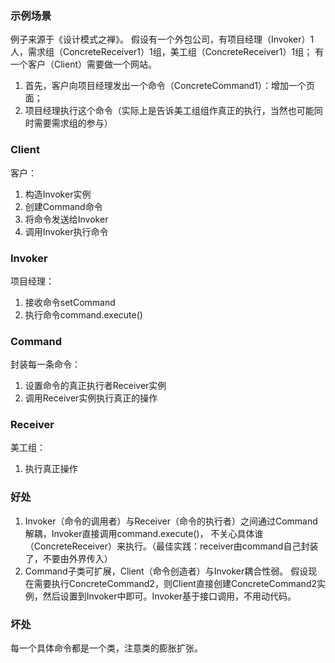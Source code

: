 ### 示例场景
例子来源于《设计模式之禅》。
假设有一个外包公司，有项目经理（Invoker）1人，需求组（ConcreteReceiver1）1组，美工组（ConcreteReceiver1）1组；
有一个客户（Client）需要做一个网站。

1. 首先，客户向项目经理发出一个命令（ConcreteCommand1）：增加一个页面；
2. 项目经理执行这个命令（实际上是告诉美工组组作真正的执行，当然也可能同时需要需求组的参与）

### Client
客户：

1. 构造Invoker实例
2. 创建Command命令
3. 将命令发送给Invoker
4. 调用Invoker执行命令
### Invoker
项目经理：

1. 接收命令setCommand
2. 执行命令command.execute()
### Command
封装每一条命令：

1. 设置命令的真正执行者Receiver实例
2. 调用Receiver实例执行真正的操作
### Receiver
美工组：

1. 执行真正操作

### 好处

1. Invoker（命令的调用者）与Receiver（命令的执行者）之间通过Command解耦，Invoker直接调用command.execute()，
不关心具体谁（ConcreteReceiver）来执行。（最佳实践：receiver由command自己封装了，不要由外界传入）
2. Command子类可扩展，Client（命令创造者）与Invoker耦合性弱。
假设现在需要执行ConcreteCommand2，则Client直接创建ConcreteCommand2实例，然后设置到Invoker中即可。Invoker基于接口调用，不用动代码。

### 坏处
每一个具体命令都是一个类，注意类的膨胀扩张。